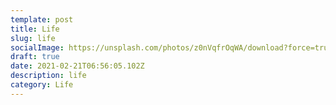 ```yaml
---
template: post
title: Life
slug: life
socialImage: https://unsplash.com/photos/z0nVqfrOqWA/download?force=true&w=1920
draft: true
date: 2021-02-21T06:56:05.102Z
description: life
category: Life
---
```

>